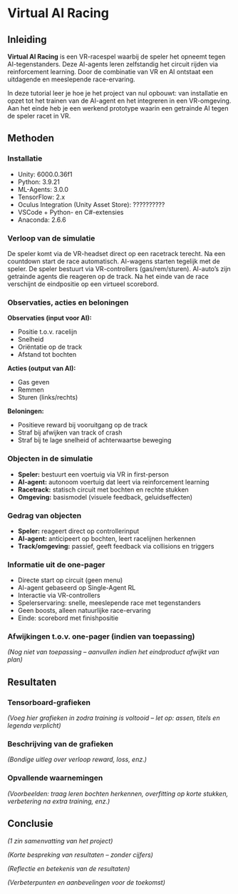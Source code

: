 # Virtual AI Racing

## Inleiding

**Virtual AI Racing** is een VR-racespel waarbij de speler het opneemt tegen AI-tegenstanders. Deze AI-agents leren zelfstandig het circuit rijden via reinforcement learning. Door de combinatie van VR en AI ontstaat een uitdagende en meeslepende race-ervaring.

In deze tutorial leer je hoe je het project van nul opbouwt: van installatie en opzet tot het trainen van de AI-agent en het integreren in een VR-omgeving. Aan het einde heb je een werkend prototype waarin een getrainde AI tegen de speler racet in VR.

## Methoden

### Installatie

- Unity: 6000.0.36f1
- Python: 3.9.21
- ML-Agents: 3.0.0
- TensorFlow: 2.x
- Oculus Integration (Unity Asset Store): ??????????
- VSCode + Python- en C#-extensies
- Anaconda: 2.6.6

### Verloop van de simulatie

De speler komt via de VR-headset direct op een racetrack terecht. Na een countdown start de race automatisch. AI-wagens starten tegelijk met de speler. De speler bestuurt via VR-controllers (gas/rem/sturen). AI-auto’s zijn getrainde agents die reageren op de track. Na het einde van de race verschijnt de eindpositie op een virtueel scorebord.

### Observaties, acties en beloningen

**Observaties (input voor AI):**

- Positie t.o.v. racelijn
- Snelheid
- Oriëntatie op de track
- Afstand tot bochten

**Acties (output van AI):**

- Gas geven
- Remmen
- Sturen (links/rechts)

**Beloningen:**

- Positieve reward bij vooruitgang op de track
- Straf bij afwijken van track of crash
- Straf bij te lage snelheid of achterwaartse beweging

### Objecten in de simulatie

- **Speler:** bestuurt een voertuig via VR in first-person
- **AI-agent:** autonoom voertuig dat leert via reinforcement learning
- **Racetrack:** statisch circuit met bochten en rechte stukken
- **Omgeving:** basismodel (visuele feedback, geluidseffecten)

### Gedrag van objecten

- **Speler:** reageert direct op controllerinput
- **AI-agent:** anticipeert op bochten, leert racelijnen herkennen
- **Track/omgeving:** passief, geeft feedback via collisions en triggers

### Informatie uit de one-pager

- Directe start op circuit (geen menu)
- AI-agent gebaseerd op Single-Agent RL
- Interactie via VR-controllers
- Spelerservaring: snelle, meeslepende race met tegenstanders
- Geen boosts, alleen natuurlijke race-ervaring
- Einde: scorebord met finishpositie

### Afwijkingen t.o.v. one-pager (indien van toepassing)

_(Nog niet van toepassing – aanvullen indien het eindproduct afwijkt van plan)_

## Resultaten

### Tensorboard-grafieken

_(Voeg hier grafieken in zodra training is voltooid – let op: assen, titels en legenda verplicht)_

### Beschrijving van de grafieken

_(Bondige uitleg over verloop reward, loss, enz.)_

### Opvallende waarnemingen

_(Voorbeelden: traag leren bochten herkennen, overfitting op korte stukken, verbetering na extra training, enz.)_

## Conclusie

_(1 zin samenvatting van het project)_

_(Korte bespreking van resultaten – zonder cijfers)_

_(Reflectie en betekenis van de resultaten)_

_(Verbeterpunten en aanbevelingen voor de toekomst)_
